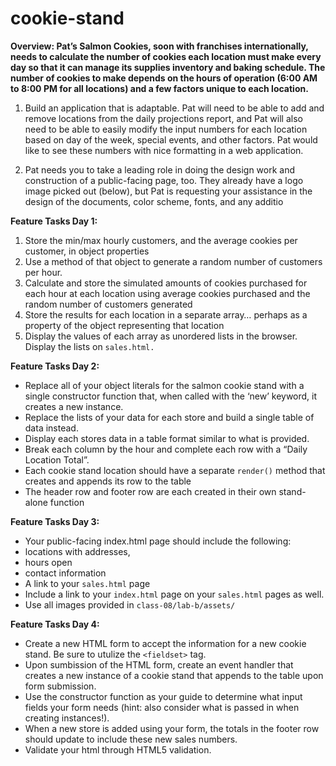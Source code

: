 # cookie-stand

**Overview: Pat’s Salmon Cookies, soon with franchises internationally, needs to calculate the number of cookies each location must make every day so that it can manage its supplies inventory and baking schedule. The number of cookies to make depends on the hours of operation (6:00 AM to 8:00 PM for all locations) and a few factors unique to each location.**

1. Build an application that is adaptable. Pat will need to be able to add and remove locations from the daily projections report, and Pat will also need to be able to easily modify the input numbers for each location based on day of the week, special events, and other factors. Pat would like to see these numbers with nice formatting in a web application.

2. Pat needs you to take a leading role in doing the design work and construction of a public-facing page, too. They already have a logo image picked out (below), but Pat is requesting your assistance in the design of the documents, color scheme, fonts, and any additio

**Feature Tasks Day 1:**
1. Store the min/max hourly customers, and the average cookies per customer, in object properties
2. Use a method of that object to generate a random number of customers per hour. 
3. Calculate and store the simulated amounts of cookies purchased for each hour at each location using average cookies purchased and the random number of customers generated
4. Store the results for each location in a separate array… perhaps as a property of the object representing that location
5. Display the values of each array as unordered lists in the browser. Display the lists on `sales.html.`

**Feature Tasks Day 2:**
* Replace all of your object literals for the salmon cookie stand with a single constructor function that, when called with the ‘new’ keyword, it creates a new instance.
* Replace the lists of your data for each store and build a single table of data instead.
* Display each stores data in a table format similar to what is provided. 
* Break each column by the hour and complete each row with a “Daily Location Total”.
* Each cookie stand location should have a separate `render()` method that creates and appends its row to the table
* The header row and footer row are each created in their own stand-alone function

**Feature Tasks Day 3:**
* Your public-facing index.html page should include the following:
 * locations with addresses,
 * hours open
 * contact information
 * A link to your `sales.html` page
 * Include a link to your `index.html` page on your `sales.html` pages as well.
 * Use all images provided in `class-08/lab-b/assets/` 

**Feature Tasks Day 4:**
* Create a new HTML form to accept the information for a new cookie stand. Be sure to utulize the `<fieldset>` tag.
* Upon sumbission of the HTML form, create an event handler that creates a new instance of a cookie stand that appends to the table upon form submission.
* Use the constructor function as your guide to determine what input fields your form needs (hint: also consider what is passed in when creating instances!).
* When a new store is added using your form, the totals in the footer row should update to include these new sales numbers.
* Validate your html through HTML5 validation.


